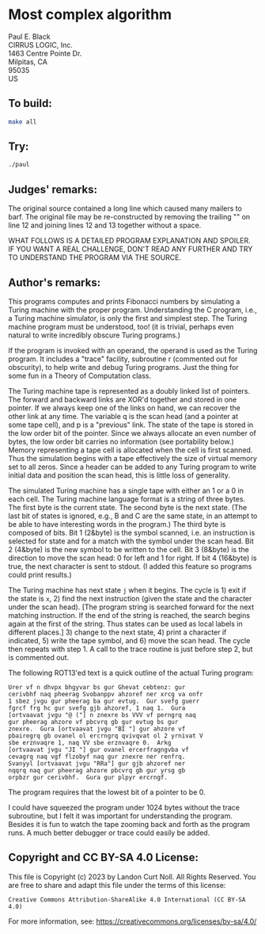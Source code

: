 # Most complex algorithm

Paul E. Black\
CIRRUS LOGIC, Inc.\
1463 Centre Pointe Dr.\
Milpitas, CA\
95035\
US

## To build:

```sh
make all
```


## Try:

```sh
./paul
```

## Judges' remarks:

The original source contained a long line which caused many
mailers to barf.  The original file may be re-constructed by
removing the trailing "\" on line 12 and joining lines 12 and
13 together without a space.

WHAT FOLLOWS IS A DETAILED PROGRAM EXPLANATION AND SPOILER.
IF YOU WANT A REAL CHALLENGE, DON'T READ ANY FURTHER AND TRY
TO UNDERSTAND THE PROGRAM VIA THE SOURCE.


## Author's remarks:

This programs computes and prints Fibonacci numbers by
simulating a Turing machine with the proper program.
Understanding the C program, i.e., a Turing machine simulator,
is only the first and simplest step.  The Turing machine
program must be understood, too!  (it is trivial, perhaps even
natural to write incredibly obscure Turing programs.)

If the program is invoked with an operand, the operand is used
as the Turing program.  It includes a "trace" facility,
subroutine r (commented out for obscurity), to help write and
debug Turing programs.  Just the thing for some fun in a Theory
of Computation class.

The Turing machine tape is represented as a doubly linked list
of pointers.  The forward and backward links are XOR'd together
and stored in one pointer.  If we always keep one of the links
on hand, we can recover the other link at any time.  The
variable q is the scan head (and a pointer at some tape cell),
and p is a "previous" link.  The state of the tape is stored in
the low order bit of the pointer.  Since we always allocate an
even number of bytes, the low order bit carries no information
(see portability below.) Memory representing a tape cell is
allocated when the cell is first scanned.  Thus the simulation
begins with a tape effectively the size of virtual memory set
to all zeros.  Since a header can be added to any Turing
program to write initial data and position the scan head, this
is little loss of generality.

The simulated Turing machine has a single tape with either an 1
or a 0 in each cell.  The Turing machine language format is a
string of three bytes.  The first byte is the current state.
The second byte is the next state.  (The last bit of states is
ignored, e.g., B and C are the same state, in an attempt to be
able to have interesting words in the program.)  The third byte
is composed of bits.  Bit 1 (2&byte) is the symbol scanned,
i.e. an instruction is selected for state and for a match with
the symbol under the scan head.  Bit 2 (4&byte) is the new
symbol to be written to the cell.  Bit 3 (8&byte) is the
direction to move the scan head: 0 for left and 1 for right.
If bit 4 (16&byte) is true, the next character is sent to
stdout.  (I added this feature so programs could print
results.)

The Turing machine has next state `j` when it begins.  The
cycle is 1) exit if the state is `x`, 2) find the next
instruction (given the state and the character under the scan
head).  [The program string is searched forward for the next
matching instruction.  If the end of the string is reached, the
search begins again at the first of the string.  Thus states
can be used as local labels in different places.]  3) change to
the next state, 4) print a character if indicated, 5) write the
tape symbol, and 6) move the scan head.  The cycle then repeats
with step 1.  A call to the trace routine is just before step
2, but is commented out.

The following ROT13'ed text is a quick outline of the actual
Turing program:

	Urer vf n dhvpx bhgyvar bs gur Ghevat cebtenz: gur
	cerivbhf naq pheerag Svobanppv ahzoref ner xrcg va onfr
	1 sbez jvgu gur pheerag ba gur evtug.  Gur svefg guerr
	fgrcf frg hc gur svefg gjb ahzoref, 1 naq 1.  Gura
	[ortvaavat jvgu "@ ("] n znexre bs VVV vf perngrq naq
	gur pheerag ahzore vf pbcvrq gb gur evtug bs gur
	znexre.  Gura [ortvaavat jvgu "BI "] gur ahzore vf
	pbairegrq gb ovanel ol ercrngrq qvivqvat ol 2 yrnivat V
	sbe erznvaqre 1, naq VV sbe erznvaqre 0.  Arkg
	[ortvaavat jvgu "JI "] gur ovanel ercerfragngvba vf
	cevagrq naq vgf flzobyf naq gur znexre ner renfrq.
	Svanyyl [ortvaavat jvgu "RRa"] gur gjb ahzoref ner
	nqqrq naq gur pheerag ahzore pbcvrq gb gur yrsg gb
	orpbzr gur cerivbhf.  Gura gur plpyr ercrngf.

The program requires that the lowest bit of a pointer to be 0.

I could have squeezed the program under 1024 bytes without the
trace subroutine, but I felt it was important for understanding
the program.  Besides it is fun to watch the tape zooming back
and forth as the program runs.  A much better debugger or trace
could easily be added.

## Copyright and CC BY-SA 4.0 License:

This file is Copyright (c) 2023 by Landon Curt Noll.  All Rights Reserved.
You are free to share and adapt this file under the terms of this license:

    Creative Commons Attribution-ShareAlike 4.0 International (CC BY-SA 4.0)

For more information, see: https://creativecommons.org/licenses/by-sa/4.0/
